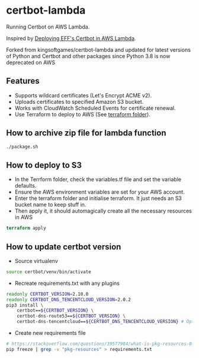 # certbot-lambda

Running Certbot on AWS Lambda.

Inspired by [Deploying EFF's Certbot in AWS Lambda](https://arkadiyt.com/2018/01/26/deploying-effs-certbot-in-aws-lambda/).

Forked from kingsoftgames/certbot-lambda and updated for latest versions of Python and Certbot and other packages since Python 3.8 is now deprecated on AWS

## Features

- Supports wildcard certificates (Let's Encrypt ACME v2).
- Uploads certificates to specified Amazon S3 bucket.
- Works with CloudWatch Scheduled Events for certificate renewal.
- Use Terraform to deploy to AWS (See [terraform folder](terraform)).

## How to archive zip file for lambda function
```bash
./package.sh
```

## How to deploy to S3

- In the Terrform folder, check the variables.tf file and set the variable defaults.
- Ensure the AWS environment variables are set for your AWS account.
- Enter the terraform folder and initialise terraform. It just needs an S3 bucket name to keep stuff in.
- Then apply it, it should automagically create all the necessary resources in AWS
```terraform init
terraform apply
```


## How to update certbot version

- Source virtualenv
```bash
source certbot/venv/bin/activate
```
- Recreate requirements.txt with any plugins
```bash
readonly CERTBOT_VERSION=2.10.0
readonly CERTBOT_DNS_TENCENTCLOUD_VERSION=2.0.2
pip3 install \
    certbot==${CERTBOT_VERSION} \
    certbot-dns-route53==${CERTBOT_VERSION} \
    certbot-dns-tencentcloud==${CERTBOT_DNS_TENCENTCLOUD_VERSION} # Optional dns plugin
```
- Create new requirements file
```bash
# https://stackoverflow.com/questions/39577984/what-is-pkg-resources-0-0-0-in-output-of-pip-freeze-command
pip freeze | grep -v "pkg-resources" > requirements.txt
```
